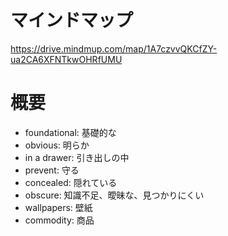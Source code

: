 # マインドマップ
https://drive.mindmup.com/map/1A7czvvQKCfZY-ua2CA6XFNTkwOHRfUMU

# 概要

- foundational: 基礎的な
- obvious: 明らか
- in a drawer: 引き出しの中
- prevent: 守る
- concealed: 隠れている
- obscure:  知識不足、曖昧な、見つかりにくい
- wallpapers: 壁紙
- commodity: 商品


